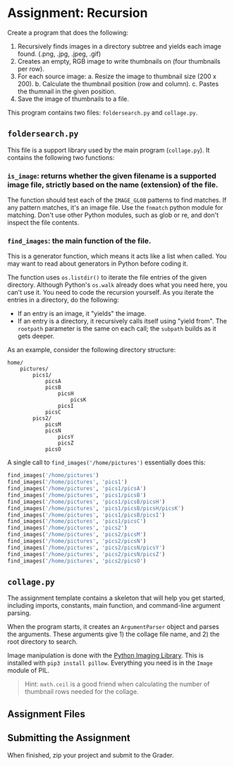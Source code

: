 # Assignment: Recursion

Create a program that does the following:

1. Recursively finds images in a directory subtree and yields each image found. (.png, .jpg, .jpeg, .gif)
2. Creates an empty, RGB image to write thumbnails on (four thumbnails per row).
3. For each source image:
    a. Resize the image to thumbnail size (200 x 200).
    b. Calculate the thumbnail position (row and column).
    c. Pastes the thumnail in the given position.
4. Save the image of thumbnails to a file.

This program contains two files: `foldersearch.py` and `collage.py`.


## `foldersearch.py`

This file is a support library used by the main program (`collage.py`). It contains the following two functions:

### `is_image`: returns whether the given filename is a supported image file, strictly based on the name (extension) of the file.

The function should test each of the `IMAGE_GLOB` patterns to find matches. If any pattern matches, it's an image file. Use the `fnmatch` python module for matching.  Don't use other Python modules, such as glob or re, and don't inspect the file contents.

### `find_images`: the main function of the file.

This is a generator function, which means it acts like a list when called. You may want to read about generators in Python before coding it.

The function uses `os.listdir()` to iterate the file entries of the given directory. Although Python's `os.walk` already does what you need here, you can't use it. You need to code the recursion yourself. As you iterate the entries in a directory, do the following:

* If an entry is an image, it "yields" the image.
* If an entry is a directory, it recursively calls itself using "yield from". The `rootpath` parameter is the same on each call; the `subpath` builds as it gets deeper.

As an example, consider the following directory structure:

```
home/
    pictures/
        pics1/
            picsA
            picsB
                picsH
                    picsK
                picsI
            picsC
        pics2/
            picsM
            picsN
                picsY
                picsZ
            picsO
```

A single call to `find_images('/home/pictures')` essentially does this:

```python
find_images('/home/pictures')
find_images('/home/pictures', 'pics1')
find_images('/home/pictures', 'pics1/picsA')
find_images('/home/pictures', 'pics1/picsB')
find_images('/home/pictures', 'pics1/picsB/picsH')
find_images('/home/pictures', 'pics1/picsB/picsH/picsK')
find_images('/home/pictures', 'pics1/picsB/picsI')
find_images('/home/pictures', 'pics1/picsC')
find_images('/home/pictures', 'pics2')
find_images('/home/pictures', 'pics2/picsM')
find_images('/home/pictures', 'pics2/picsN')
find_images('/home/pictures', 'pics2/picsN/picsY')
find_images('/home/pictures', 'pics2/picsN/picsZ')
find_images('/home/pictures', 'pics2/picsO')
```


## `collage.py`

The assignment template contains a skeleton that will help you get started, including imports, constants, main function, and command-line argument parsing.

When the program starts, it creates an `ArgumentParser` object and parses the arguments. These arguments give 1) the collage file name, and 2) the root directory to search.

Image manipulation is done with the [Python Imaging Library](https://pillow.readthedocs.io/). This is installed with `pip3 install pillow`.  Everything you need is in the `Image` module of PIL.

> Hint: `math.ceil` is a good friend when calculating the number of thumbnail rows needed for the collage.

## Assignment Files



## Submitting the Assignment

When finished, zip your project and submit to the Grader.
